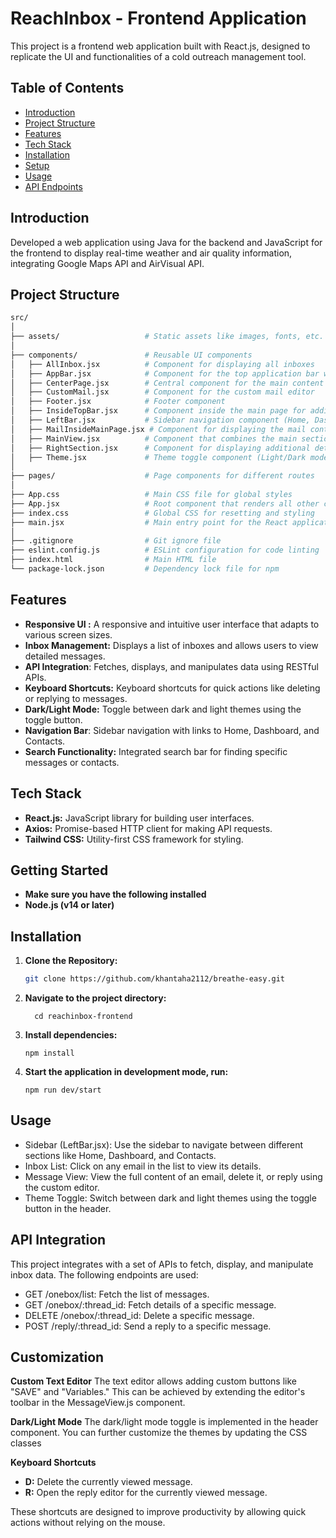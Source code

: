 # ReachInbox - Frontend Application
This project is a frontend web application built with React.js, designed to replicate the UI and functionalities of a cold outreach management tool.

## Table of Contents

- [Introduction](#introduction)
- [Project Structure](#project-structure)
- [Features](#features)
- [Tech Stack](#tech-stack)
- [Installation](#installation)
- [Setup](#setup)
- [Usage](#Usage)
- [API Endpoints](#api-endpoints)


## Introduction
   Developed a web application using Java for the backend and JavaScript for the frontend to display real-time weather and air quality information, integrating Google Maps API and AirVisual API. 

## Project Structure 
```sh
src/
│
├── assets/                   # Static assets like images, fonts, etc.
│
├── components/               # Reusable UI components
│   ├── AllInbox.jsx          # Component for displaying all inboxes
│   ├── AppBar.jsx            # Component for the top application bar with search and toggle button
│   ├── CenterPage.jsx        # Central component for the main content
│   ├── CustomMail.jsx        # Component for the custom mail editor
│   ├── Footer.jsx            # Footer component
│   ├── InsideTopBar.jsx      # Component inside the main page for additional navigation or actions
│   ├── LeftBar.jsx           # Sidebar navigation component (Home, Dashboard, Contacts)
│   ├── MailInsideMainPage.jsx # Component for displaying the mail content inside the main page
│   ├── MainView.jsx          # Component that combines the main sections (LeftBar, CenterPage, RightSection)
│   ├── RightSection.jsx      # Component for displaying additional details like lead info and activities
│   ├── Theme.jsx             # Theme toggle component (Light/Dark mode)
│
├── pages/                    # Page components for different routes
│
├── App.css                   # Main CSS file for global styles
├── App.jsx                   # Root component that renders all other components
├── index.css                 # Global CSS for resetting and styling
├── main.jsx                  # Main entry point for the React application
│
├── .gitignore                # Git ignore file
├── eslint.config.js          # ESLint configuration for code linting
├── index.html                # Main HTML file
└── package-lock.json         # Dependency lock file for npm
```


## Features

- **Responsive UI :** A responsive and intuitive user interface that adapts to various screen sizes.
- **Inbox Management:** Displays a list of inboxes and allows users to view detailed messages.
- **API Integration**: Fetches, displays, and manipulates data using RESTful APIs.
- **Keyboard Shortcuts:** Keyboard shortcuts for quick actions like deleting or replying to messages.
- **Dark/Light Mode:** Toggle between dark and light themes using the toggle button.
- **Navigation Bar**: Sidebar navigation with links to Home, Dashboard, and Contacts.
- **Search Functionality:** Integrated search bar for finding specific messages or contacts.

## Tech Stack

- **React.js:** JavaScript library for building user interfaces.
- **Axios:** Promise-based HTTP client for making API requests.
- **Tailwind CSS:** Utility-first CSS framework for styling.

## Getting Started 
- **Make sure you have the following installed**
-   **Node.js (v14 or later)**

## Installation


1. **Clone the Repository:**
 
   ```sh
   git clone https://github.com/khantaha2112/breathe-easy.git
2. **Navigate to the project directory:**
       
         cd reachinbox-frontend

3. **Install dependencies:**
      
       npm install


4.  **Start the application in development mode, run:**
    
        npm run dev/start


## Usage 
- Sidebar (LeftBar.jsx): Use the sidebar to navigate between different sections like Home, Dashboard, and Contacts.
- Inbox List: Click on any email in the list to view its details.
- Message View: View the full content of an email, delete it, or reply using the custom editor.
- Theme Toggle: Switch between dark and light themes using the toggle button in the header.

## API Integration
This project integrates with a set of APIs to fetch, display, and manipulate inbox data. The following endpoints are used:

- GET /onebox/list: Fetch the list of messages.
- GET /onebox/:thread_id: Fetch details of a specific message.
- DELETE /onebox/:thread_id: Delete a specific message.
- POST /reply/:thread_id: Send a reply to a specific message.

## Customization
**Custom Text Editor**
The text editor allows adding custom buttons like "SAVE" and "Variables." This can be achieved by extending the editor's toolbar in the MessageView.js component.

**Dark/Light Mode**
The dark/light mode toggle is implemented in the header component. You can further customize the themes by updating the CSS classes

**Keyboard Shortcuts**
- **D:** Delete the currently viewed message.
- **R:** Open the reply editor for the currently viewed message.

These shortcuts are designed to improve productivity by allowing quick actions without relying on the mouse.



  








